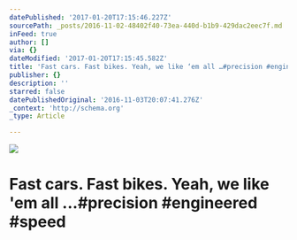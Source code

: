 ```yaml
---
datePublished: '2017-01-20T17:15:46.227Z'
sourcePath: _posts/2016-11-02-48402f40-73ea-440d-b1b9-429dac2eec7f.md
inFeed: true
author: []
via: {}
dateModified: '2017-01-20T17:15:45.582Z'
title: 'Fast cars. Fast bikes. Yeah, we like ‘em all …#precision #engineered #speed'
publisher: {}
description: ''
starred: false
datePublishedOriginal: '2016-11-03T20:07:41.276Z'
_context: 'http://schema.org'
_type: Article

---
```

![](https://the-grid-user-content.s3-us-west-2.amazonaws.com/8a2ff4ce-dbef-4c96-a8a3-c9e9310da229.jpg)

# Fast cars. Fast bikes. Yeah, we like 'em all ...\#precision \#engineered \#speed